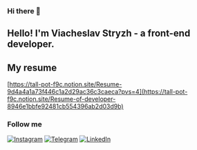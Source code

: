 

### Hi there 👋

## Hello! I'm Viacheslav Stryzh - a front-end developer.

## My resume 

[https://tall-pot-f9c.notion.site/Resume-9d4a4a1a73f446c1a2d29ac36c3caeca?pvs=4](https://tall-pot-f9c.notion.site/Resume-of-developer-8946e1bbfe92481cb554396ab2d03d9b)

### Follow me

[![Instagram](https://img.shields.io/badge/-Instagram-060608?style=social&logo=Instagram&logoColor=FF0000)](https://www.instagram.com/stryzh_v/)
[![Telegram](https://img.shields.io/badge/-Telegram-060608?style=social&logo=Telegram&logoColor=27A0D9)](https://t.me/stryzh_v)
[![LinkedIn](https://img.shields.io/badge/-LinkedIn-060608?style=social&logo=LinkedIn&logoColor=27A0D9)](https://www.linkedin.com/in/viacheslav-stryzh-731b47235/)
